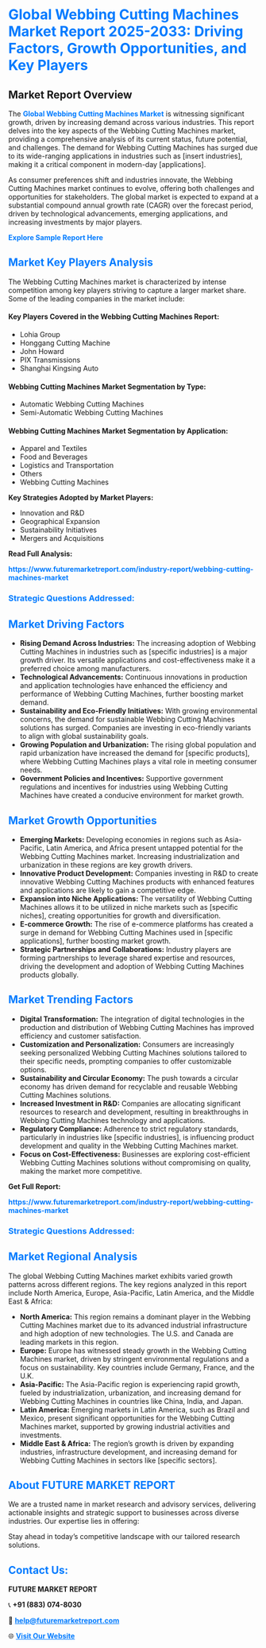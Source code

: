 <h1 style="color: #007BFF;">Global Webbing Cutting Machines Market Report 2025-2033: Driving Factors, Growth Opportunities, and Key Players</h1>

<section id="overview">
<h2>Market Report Overview</h2>
<p>The <a href="https://www.futuremarketreport.com/industry-report/webbing-cutting-machines-market" style="color: #007BFF; text-decoration: none;"><strong>Global Webbing Cutting Machines Market</strong></a> is witnessing significant growth, driven by increasing demand across various industries. This report delves into the key aspects of the Webbing Cutting Machines market, providing a comprehensive analysis of its current status, future potential, and challenges. The demand for Webbing Cutting Machines has surged due to its wide-ranging applications in industries such as [insert industries], making it a critical component in modern-day [applications].</p>
<p>As consumer preferences shift and industries innovate, the Webbing Cutting Machines market continues to evolve, offering both challenges and opportunities for stakeholders. The global market is expected to expand at a substantial compound annual growth rate (CAGR) over the forecast period, driven by technological advancements, emerging applications, and increasing investments by major players.</p>
</section>

<section id="overview">
<p><a href="https://www.futuremarketreport.com/request-sample/reportId=128315" style="color: #007BFF; text-decoration: none;"><strong>Explore Sample Report Here</strong></a></p>
</section>

<section id="key-players">
<h2 style="color: #007BFF;">Market Key Players Analysis</h2>
<p>The Webbing Cutting Machines market is characterized by intense competition among key players striving to capture a larger market share. Some of the leading companies in the market include:</p>
<h4>Key Players Covered in the Webbing Cutting Machines Report:</h4>
<ul><li>Lohia Group</li><li>Honggang Cutting Machine</li><li>John Howard</li><li>PIX Transmissions</li><li>Shanghai Kingsing Auto</li></ul>
<h4>Webbing Cutting Machines Market Segmentation by Type:</h4>
<ul><li>Automatic Webbing Cutting Machines</li><li>Semi-Automatic Webbing Cutting Machines</li></ul>

<h4>Webbing Cutting Machines Market Segmentation by Application:</h4>
<ul><li>Apparel and Textiles</li><li>Food and Beverages</li><li>Logistics and Transportation</li><li>Others</li><li>Webbing Cutting Machines</li></ul>
<p><strong>Key Strategies Adopted by Market Players:</strong></p>
<ul>
<li>Innovation and R&D</li>
<li>Geographical Expansion</li>
<li>Sustainability Initiatives</li>
<li>Mergers and Acquisitions</li>
</ul>
</section>

<section>
<p><strong>Read Full Analysis: </strong></p><a href="https://www.futuremarketreport.com/industry-report/webbing-cutting-machines-market" style="color: #007BFF; text-decoration: none;"><strong>https://www.futuremarketreport.com/industry-report/webbing-cutting-machines-market</strong></a>
<h3 style="color: #007BFF;">Strategic Questions Addressed:</h3>
</section>

<section id="driving-factors">
<h2 style="color: #007BFF;">Market Driving Factors</h2>
<ul>
<li><strong>Rising Demand Across Industries:</strong> The increasing adoption of Webbing Cutting Machines in industries such as [specific industries] is a major growth driver. Its versatile applications and cost-effectiveness make it a preferred choice among manufacturers.</li>
<li><strong>Technological Advancements:</strong> Continuous innovations in production and application technologies have enhanced the efficiency and performance of Webbing Cutting Machines, further boosting market demand.</li>
<li><strong>Sustainability and Eco-Friendly Initiatives:</strong> With growing environmental concerns, the demand for sustainable Webbing Cutting Machines solutions has surged. Companies are investing in eco-friendly variants to align with global sustainability goals.</li>
<li><strong>Growing Population and Urbanization:</strong> The rising global population and rapid urbanization have increased the demand for [specific products], where Webbing Cutting Machines plays a vital role in meeting consumer needs.</li>
<li><strong>Government Policies and Incentives:</strong> Supportive government regulations and incentives for industries using Webbing Cutting Machines have created a conducive environment for market growth.</li>
</ul>
</section>

<section id="growth-opportunities">
<h2 style="color: #007BFF;">Market Growth Opportunities</h2>
<ul>
<li><strong>Emerging Markets:</strong> Developing economies in regions such as Asia-Pacific, Latin America, and Africa present untapped potential for the Webbing Cutting Machines market. Increasing industrialization and urbanization in these regions are key growth drivers.</li>
<li><strong>Innovative Product Development:</strong> Companies investing in R&D to create innovative Webbing Cutting Machines products with enhanced features and applications are likely to gain a competitive edge.</li>
<li><strong>Expansion into Niche Applications:</strong> The versatility of Webbing Cutting Machines allows it to be utilized in niche markets such as [specific niches], creating opportunities for growth and diversification.</li>
<li><strong>E-commerce Growth:</strong> The rise of e-commerce platforms has created a surge in demand for Webbing Cutting Machines used in [specific applications], further boosting market growth.</li>
<li><strong>Strategic Partnerships and Collaborations:</strong> Industry players are forming partnerships to leverage shared expertise and resources, driving the development and adoption of Webbing Cutting Machines products globally.</li>
</ul>
</section>

<section id="trending-factors">
<h2 style="color: #007BFF;">Market Trending Factors</h2>
<ul>
<li><strong>Digital Transformation:</strong> The integration of digital technologies in the production and distribution of Webbing Cutting Machines has improved efficiency and customer satisfaction.</li>
<li><strong>Customization and Personalization:</strong> Consumers are increasingly seeking personalized Webbing Cutting Machines solutions tailored to their specific needs, prompting companies to offer customizable options.</li>
<li><strong>Sustainability and Circular Economy:</strong> The push towards a circular economy has driven demand for recyclable and reusable Webbing Cutting Machines solutions.</li>
<li><strong>Increased Investment in R&D:</strong> Companies are allocating significant resources to research and development, resulting in breakthroughs in Webbing Cutting Machines technology and applications.</li>
<li><strong>Regulatory Compliance:</strong> Adherence to strict regulatory standards, particularly in industries like [specific industries], is influencing product development and quality in the Webbing Cutting Machines market.</li>
<li><strong>Focus on Cost-Effectiveness:</strong> Businesses are exploring cost-efficient Webbing Cutting Machines solutions without compromising on quality, making the market more competitive.</li>
</ul>
</section>

<section>
<p><strong>Get Full Report: </strong></p><a href="https://www.futuremarketreport.com/industry-report/webbing-cutting-machines-market" style="color: #007BFF; text-decoration: none;"><strong>https://www.futuremarketreport.com/industry-report/webbing-cutting-machines-market</strong></a>
<h3 style="color: #007BFF;">Strategic Questions Addressed:</h3>
</section>


<section id="regional-analysis">
<h2 style="color: #007BFF;">Market Regional Analysis</h2>
<p>The global Webbing Cutting Machines market exhibits varied growth patterns across different regions. The key regions analyzed in this report include North America, Europe, Asia-Pacific, Latin America, and the Middle East & Africa:</p>
<ul>
<li><strong>North America:</strong> This region remains a dominant player in the Webbing Cutting Machines market due to its advanced industrial infrastructure and high adoption of new technologies. The U.S. and Canada are leading markets in this region.</li>
<li><strong>Europe:</strong> Europe has witnessed steady growth in the Webbing Cutting Machines market, driven by stringent environmental regulations and a focus on sustainability. Key countries include Germany, France, and the U.K.</li>
<li><strong>Asia-Pacific:</strong> The Asia-Pacific region is experiencing rapid growth, fueled by industrialization, urbanization, and increasing demand for Webbing Cutting Machines in countries like China, India, and Japan.</li>
<li><strong>Latin America:</strong> Emerging markets in Latin America, such as Brazil and Mexico, present significant opportunities for the Webbing Cutting Machines market, supported by growing industrial activities and investments.</li>
<li><strong>Middle East & Africa:</strong> The region’s growth is driven by expanding industries, infrastructure development, and increasing demand for Webbing Cutting Machines in sectors like [specific sectors].</li>
</ul>
</section>

<footer>
<h2 style="color: #007BFF;">About FUTURE MARKET REPORT</h2>
<p>We are a trusted name in market research and advisory services, delivering actionable insights and strategic support to businesses across diverse industries. Our expertise lies in offering:</p>

<p>Stay ahead in today’s competitive landscape with our tailored research solutions.</p>

<h2 style="color: #007BFF;">Contact Us:</h2>
<p><strong>FUTURE MARKET REPORT</strong></p>
<p>📞 <strong>+91 (883) 074-8030</strong></p>
<p>📧 <strong><a href="mailto:help@futuremarketreport.com" style="color: #007BFF;">help@futuremarketreport.com</a></strong></p>
<p>🌐 <strong><a href="https://www.futuremarketreport.com/" style="color: #007BFF;">Visit Our Website</a></strong></p>
</footer>